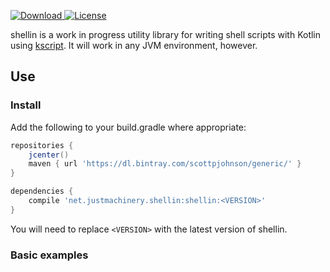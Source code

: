 [ ![Download](https://api.bintray.com/packages/scottpjohnson/generic/shellin/images/download.svg) ](https://bintray.com/scottpjohnson/generic/shellin/_latestVersion)
[![License](https://img.shields.io/badge/License-Apache%202.0-blue.svg)](https://opensource.org/licenses/Apache-2.0)
 
shellin is a work in progress utility library for writing shell scripts with Kotlin using [kscript](https://github.com/holgerbrandl/kscript).
It will work in any JVM environment, however.
  
## Use
### Install
Add the following to your build.gradle where appropriate:
```groovy
repositories {
    jcenter()
    maven { url 'https://dl.bintray.com/scottpjohnson/generic/' }
}

dependencies {
    compile 'net.justmachinery.shellin:shellin:<VERSION>'
}
```
You will need to replace `<VERSION>` with the latest version of shellin.


### Basic examples
